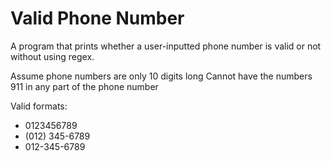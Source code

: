 # Valid Phone Number

A program that prints whether a user-inputted phone number is valid or not without using regex.

  Assume phone numbers are only 10 digits long 
  Cannot have the numbers 911 in any part of the phone number  
  
  Valid formats:  
  * 0123456789
  * (012) 345-6789
  * 012-345-6789
